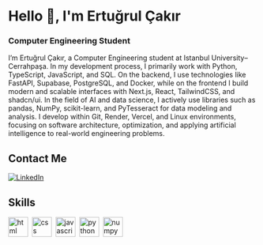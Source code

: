 # Hello 👋, I'm Ertuğrul Çakır
### Computer Engineering Student

I’m Ertuğrul Çakır, a Computer Engineering student at Istanbul University–Cerrahpaşa. In my development process, I primarily work with Python, TypeScript, JavaScript, and SQL. On the backend, I use technologies like FastAPI, Supabase, PostgreSQL, and Docker, while on the frontend I build modern and scalable interfaces with Next.js, React, TailwindCSS, and shadcn/ui. In the field of AI and data science, I actively use libraries such as pandas, NumPy, scikit-learn, and PyTesseract for data modeling and analysis. I develop within Git, Render, Vercel, and Linux environments, focusing on software architecture, optimization, and applying artificial intelligence to real-world engineering problems.

## Contact Me
<p><a href="www.linkedin.com/in/ertugrulcakir" target="_blank"><img src="https://img.shields.io/badge/LinkedIn-%230077B5.svg?&style=flat-square&logo=linkedin&logoColor=white" alt="LinkedIn"></a> </p>

## Skills

<p align="left">
<img src="https://cdn.jsdelivr.net/gh/devicons/devicon/icons/html5/html5-original.svg" alt="html" width="40" height="40"/>&nbsp;
<img src="https://cdn.jsdelivr.net/gh/devicons/devicon/icons/css3/css3-original.svg" alt="css" width="40" height="40"/>&nbsp;
<img src="https://cdn.jsdelivr.net/gh/devicons/devicon/icons/javascript/javascript-original.svg" alt="javascript" width="40" height="40"/>&nbsp;
<img src="https://cdn.jsdelivr.net/gh/devicons/devicon/icons/python/python-original.svg" alt="python" width="40" height="40"/>&nbsp;
<img src="https://cdn.jsdelivr.net/gh/devicons/devicon/icons/numpy/numpy-original.svg" alt="numpy" width="40" height="40"/>&nbsp;
</p>
